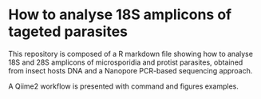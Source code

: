 # How to analyse 18S amplicons of tageted parasites

This repository is composed of a R markdown file showing how to analyse 18S and 28S amplicons of microsporidia and protist parasites, obtained from insect hosts DNA and a Nanopore PCR-based sequencing approach.

A Qiime2 workflow is presented with command and figures examples.
